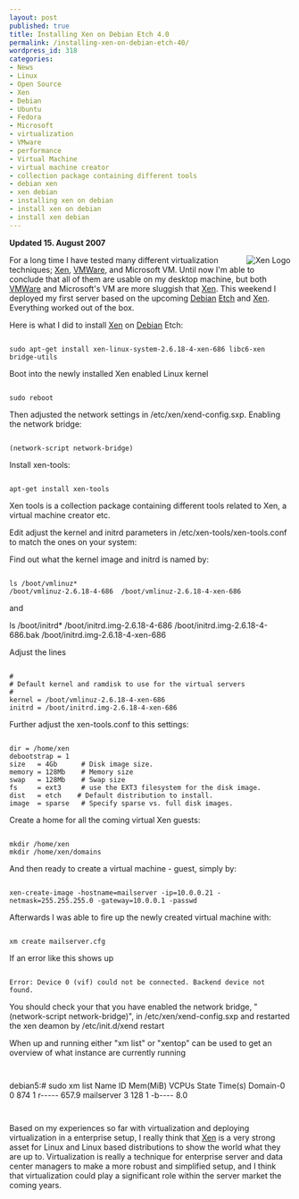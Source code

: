 ```yaml
---
layout: post
published: true
title: Installing Xen on Debian Etch 4.0
permalink: /installing-xen-on-debian-etch-40/
wordpress_id: 318
categories:
- News
- Linux
- Open Source
- Xen
- Debian
- Ubuntu
- Fedora
- Microsoft
- virtualization
- VMware
- performance
- Virtual Machine
- virtual machine creator
- collection package containing different tools
- debian xen
- xen debian
- installing xen on debian
- install xen on debian
- install xen debian
---
```

<strong>Updated 15. August 2007</strong>



<img align="right" style="background-color: #FFF;" id="image266" src="http://lh4.ggpht.com/-RPrBqOQTWrc/UVl9ipKAHXI/AAAAAAAAFlQ/sMsiwuC7tAg/xenlogo.png" alt="Xen Logo" />For a long time I have tested many different virtualization techniques; <a href="http://en.wikipedia.org/wiki/Xen">Xen</a>, <a href="http://en.wikipedia.org/wiki/Vmware">VMWare</a>, and Microsoft VM. Until now I'm able to conclude that all of them are usable on my desktop machine, but both <a href="http://en.wikipedia.org/wiki/Vmware">VMWare</a> and Microsoft's VM are more sluggish that <a href="http://en.wikipedia.org/wiki/Xen">Xen</a>. This weekend I deployed my first server based on the upcoming <a href="http://en.wikipedia.org/wiki/Debian">Debian</a> <a href="http://en.wikipedia.org/wiki/Etch_%28Debian%29">Etch</a> and <a href="http://en.wikipedia.org/wiki/Xen">Xen</a>. Everything worked out of the box.

Here is what I did to install <a href="http://en.wikipedia.org/wiki/Xen">Xen</a> on <a href="http://en.wikipedia.org/wiki/Debian">Debian</a> Etch:

```

sudo apt-get install xen-linux-system-2.6.18-4-xen-686 libc6-xen bridge-utils

```



Boot into the newly installed Xen enabled Linux kernel

```

sudo reboot

```


Then adjusted the network settings in /etc/xen/xend-config.sxp. Enabling the network bridge:

```

(network-script network-bridge)

```




Install xen-tools:

```

apt-get install xen-tools

```

Xen tools is a collection package containing different tools related to Xen, a virtual machine creator etc.

Edit adjust the kernel and initrd parameters in /etc/xen-tools/xen-tools.conf to match the ones on your system:

Find out what the kernel image and initrd is named by:

```

ls /boot/vmlinuz*
/boot/vmlinuz-2.6.18-4-686  /boot/vmlinuz-2.6.18-4-xen-686

```


and

ls /boot/initrd*
/boot/initrd.img-2.6.18-4-686  /boot/initrd.img-2.6.18-4-686.bak  /boot/initrd.img-2.6.18-4-xen-686

Adjust the lines

```

#
# Default kernel and ramdisk to use for the virtual servers
#
kernel = /boot/vmlinuz-2.6.18-4-xen-686
initrd = /boot/initrd.img-2.6.18-4-xen-686

```



Further adjust the xen-tools.conf to this settings:

```

dir = /home/xen
debootstrap = 1
size   = 4Gb      # Disk image size.
memory = 128Mb    # Memory size
swap   = 128Mb    # Swap size
fs     = ext3     # use the EXT3 filesystem for the disk image.
dist   = etch    # Default distribution to install.
image  = sparse   # Specify sparse vs. full disk images.

```


Create a home for all the coming virtual Xen guests:

```

mkdir /home/xen
mkdir /home/xen/domains

```




And then ready to create a virtual machine - guest, simply by:

```

xen-create-image -hostname=mailserver -ip=10.0.0.21 -netmask=255.255.255.0 -gateway=10.0.0.1 -passwd

```


Afterwards I was able to fire up the newly created virtual machine with:

```

xm create mailserver.cfg

```


If an error like this shows up

```

Error: Device 0 (vif) could not be connected. Backend device not found.

```

You should check your that you have enabled the network bridge, "(network-script network-bridge)", in /etc/xen/xend-config.sxp and restarted the xen deamon by /etc/init.d/xend restart


When up and running either "xm list" or "xentop" can be used to get an overview of what instance are currently running

```


```

debian5:# sudo xm list
Name                                      ID Mem(MiB) VCPUs State   Time(s)
Domain-0                                   0      874     1 r-----    657.9
mailserver                                 3      128     1 -b----      8.0

```


```



Based on my experiences so far with virtualization and deploying virtualization in a enterprise setup, I really think that <a href="http://en.wikipedia.org/wiki/Xen">Xen</a> is a very strong asset for Linux and Linux based distributions to show the world what they are up to. Virtualization is really a technique for enterprise server and data center managers to make a more robust and simplified setup, and I think that virtualization could play a significant role within the server market the coming years.



